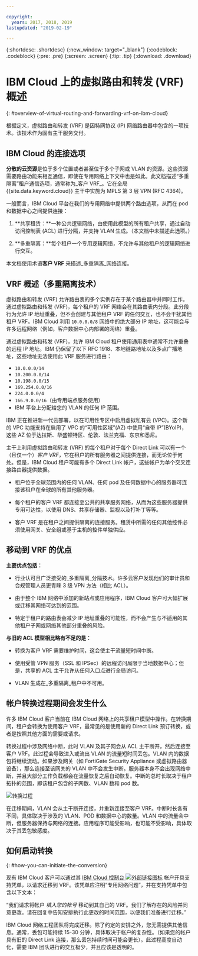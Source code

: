 ```yaml
---

copyright:
  years: 2017, 2018, 2019
lastupdated: "2019-02-19"

---
```


{:shortdesc: .shortdesc}
{:new_window: target="_blank"}
{:codeblock: .codeblock}
{:pre: .pre}
{:screen: .screen}
{:tip: .tip}
{:download: .download}

# IBM Cloud 上的虚拟路由和转发 (VRF) 概述
{: #overview-of-virtual-routing-and-forwarding-vrf-on-ibm-cloud}

根据定义，虚拟路由和转发 (VRF) 是因特网协议 (IP) 网络路由器中包含的一项技术。该技术作为固有主干服务交付。

## IBM Cloud 的连接选项

**分散的云资源**是位于多个位置或者甚至位于多个子网或 VLAN 的资源。这些资源需要路由功能来相互通信，即使在专用网络上下文中也是如此。此文档描述“多重隔离”租户通信选项，通常称为_客户 VRF_。它在全局 {{site.data.keyword.cloud}} 主干中实施为 MPLS 第 3 层 VPN (RFC 4364)。

一般而言，IBM Cloud 平台在我们的专用网络中提供两个路由选项，从而在 pod 和数据中心之间提供连接：

1. **共享租赁：**一种公共逻辑网络，由使用此模型的所有租户共享，通过自动访问控制表 (ACL) 进行分隔，并支持 VLAN 生成。（本文档中未描述此选项。）

2. **多重隔离：**每个租户一个专用逻辑网络，不允许与其他租户的逻辑网络进行交互。  

本文档使用术语**客户 VRF** 来描述_多重隔离_网络连接。

## VRF 概述（多重隔离技术）

虚拟路由和转发 (VRF) 允许路由表的多个实例存在于某个路由器中并同时工作。通过虚拟路由和转发 (VRF)，每个租户的 VRF 网络会在其路由表内分段。此分段行为允许 IP 地址重叠，但不会创建与其他租户 VRF 的任何交互，也不会干扰其他租户 VRF。IBM Cloud 利用 `10.0.0.0/8` 网络中的绝大部分 IP 地址，这可能会与许多远程网络（例如，客户数据中心内部署的网络）重叠。

通过虚拟路由和转发 (VRF)，允许 IBM Cloud 租户使用通用表中通常不允许重叠的远程 IP 地址。IBM 仍保留了以下 RFC 1918、本地链路地址以及多点广播地址，这些地址无法使用此 VRF 服务进行路由：

* `10.0.0.0/14`
* `10.200.0.0/14`
* `10.198.0.0/15`
* `169.254.0.0/16`
* `224.0.0.0/4`
* `166.9.0.0/16`（由专用端点服务使用）
* IBM 平台上分配给您的 VLAN 的任何 IP 范围。

IBM 正在推进新一代云部署，以在可用性专区中启用虚拟私有云 (VPC)。这个新的 VPC 功能支持在启用了 VPC 的“可用性区域”(AZ) 中使用“自带 IP”(BYoIP)，这些 AZ 位于达拉斯、华盛顿特区、伦敦、法兰克福、东京和悉尼。

主干上利用虚拟路由和转发 (VRF) 的每个租户对于每个 Direct Link 可以有一个（且仅一个）_客户 VRF_，它在租户的所有服务器之间提供连接，而无论位于何处。但是，IBM Cloud 租户可能有多个 Direct Link 帐户，这些帐户为单个交叉连接路由器提供数据。  

* 租户位于全球范围内的任何 VLAN、任何 pod 及任何数据中心的服务器可连接该租户在全球的所有其他服务器。

* 每个租户的客户 VRF 都连接至公共的共享服务网络，从而为这些服务器提供专用可达性，以使用 DNS、共享存储器、监视以及打补丁等等。

* 客户 VRF 是在租户之间提供隔离的连接服务。租赁中所需的任何其他控件必须使用网关、安全组或基于主机的控件单独供应。

## 移动到 VRF 的优点

**主要优点包括：**

* 行业认可且广泛接受的_多重隔离_分隔技术。许多云客户发现他们的审计员和合规管理人员更青睐 3 级 VPN 方法（相比 ACL）。   

* 由于整个 IBM 网络中添加的新站点或应用程序，IBM Cloud 客户可大幅扩展或迁移其网络可达到的范围。

* 特定于租户的路由表会减少 IP 地址重叠的可能性，而不会产生与不适用的其他租户子网或网络其他部分重叠的风险。

**与旧的 ACL 模型相比略有不足的是：**  

* 转换为客户 VRF 需要维护时间，这会使主干流量短时间中断。

* 使用受管 VPN 服务（SSL 和 IPSec）的远程访问局限于当地数据中心；但是，共享的 ACL 主干允许从任何入口点进行全局访问。

* VLAN 生成在_多重隔离_租户中不可用。

## 帐户转换过程期间会发生什么

许多 IBM Cloud 客户当前在 IBM Cloud 网络上的共享租户模型中操作。在转换期间，租户会转换为使用客户 VRF，最常见的是使用新的 Direct Link 预订转换，或者是按照其他方面的需要或请求。  

转换过程中涉及网络中断，此时 VLAN 及其子网会从 ACL 主干断开，然后连接至客户 VRF。此过程会导致进入或流出 VLAN 的流量短时间丢包。VLAN 内的数据包将继续流动。如果涉及网关（如 FortiGate Security Appliance 或虚拟路由器设备），那么连接至该网关的 VLAN 中不会发生中断。服务器本身不会出现网络中断，并且大部分工作负载都会在流量恢复之后自动恢复。中断的总时长取决于租户拓扑的范围，即该租户包含的子网数、VLAN 数和 pod 数。

![转换过程](/images/vrf-on-ibm-cloud.png)

在迁移期间，VLAN 会从主干断开连接，并重新连接至客户 VRF。中断时长各有不同，具体取决于涉及的 VLAN、POD 和数据中心的数量。VLAN 中的流量会中断，但服务器保持与网络的连接。应用程序可能受影响，也可能不受影响，具体取决于其丢包敏感度。

## 如何启动转换
{: #how-you-can-initiate-the-conversion}

现有 IBM Cloud 客户可以通过其 [IBM Cloud 控制台 ![外部链接图标](../../icons/launch-glyph.svg "外部链接图标")]( https://control.bluemix.net/support/unifiedConsole/tickets/add) 帐户开具支持凭单，以请求迁移到 VRF。该凭单应注明“专用网络问题”，并在支持凭单中包含以下文本：

“我们请求将帐户 _填入您的帐号_ 移动到其自己的 VRF。我们了解存在的风险并同意更改。请在回复中告知安排执行此更改的时间范围，以便我们准备进行迁移。”

IBM Cloud 网络工程团队将完成迁移。除了约定的安排之外，您无需提供其他信息。通常，丢包可能持续 15-30 分钟，具体取决于帐户的复杂性。（如果您的帐户具有旧的 Direct Link 连接，那么丢包持续时间可能会更长）。此过程高度自动化，需要 IBM 团队进行的交互极少，并且应该是透明的。

